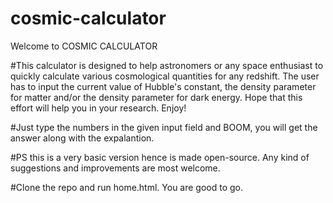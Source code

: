 # cosmic-calculator
Welcome to COSMIC CALCULATOR

#This calculator is designed to help astronomers or any space enthusiast to quickly calculate various cosmological quantities for any redshift.
The user has to input the current value of Hubble's constant, the density parameter for matter and/or the density parameter for dark energy.
Hope that this effort will help you in your research. Enjoy!

#Just type the numbers in the given input field and BOOM, you will get the answer along with the expalantion.

#PS this is a very basic version hence is made open-source. Any kind of suggestions and improvements are most welcome.

#Clone the repo and run home.html. You are good to go.
